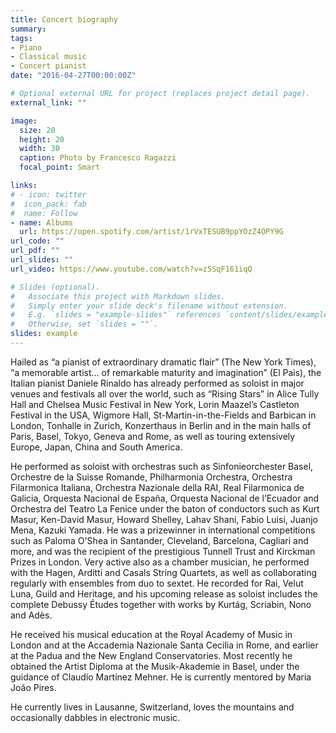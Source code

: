 ```yaml
---
title: Concert biography
summary: 
tags:
- Piano
- Classical music
- Concert pianist
date: "2016-04-27T00:00:00Z"

# Optional external URL for project (replaces project detail page).
external_link: ""

image:
  size: 20
  height: 20
  width: 30
  caption: Photo by Francesco Ragazzi
  focal_point: Smart

links:
# - icon: twitter
#  icon_pack: fab
#  name: Follow
- name: Albums
  url: https://open.spotify.com/artist/1rVxTESUB9ppYOzZ4OPY9G
url_code: ""
url_pdf: ""
url_slides: ""
url_video: https://www.youtube.com/watch?v=z5SqF161iqQ

# Slides (optional).
#   Associate this project with Markdown slides.
#   Simply enter your slide deck's filename without extension.
#   E.g. `slides = "example-slides"` references `content/slides/example-slides.md`.
#   Otherwise, set `slides = ""`.
slides: example
---
```


Hailed as “a pianist of extraordinary dramatic flair” (The New York Times), “a memorable artist… of remarkable maturity and imagination” (El Paìs), the Italian pianist Daniele Rinaldo has already performed as soloist in major venues and festivals all over the world, such as “Rising Stars” in Alice Tully Hall and Chelsea Music Festival in New York, Lorin Maazel’s Castleton Festival in the USA, Wigmore Hall, St-Martin-in-the-Fields and Barbican in London, Tonhalle in Zurich, Konzerthaus in Berlin and in the main halls of Paris, Basel, Tokyo, Geneva and Rome, as well as touring extensively Europe, Japan, China and South America. 

He performed as soloist with orchestras such as Sinfonieorchester Basel, Orchestre de la Suisse Romande, Philharmonia Orchestra, Orchestra Filarmonica Italiana, Orchestra Nazionale della RAI, Real Filarmonica de Galicia, Orquesta Nacional de España, Orquesta Nacional de l’Ecuador and Orchestra del Teatro La Fenice under the baton of conductors such as Kurt Masur, Ken-David Masur, Howard Shelley, Lahav Shani, Fabio Luisi, Juanjo Mena, Kazuki Yamada. He was a prizewinner in international competitions such as Paloma O'Shea in Santander, Cleveland, Barcelona, Cagliari and more, and was the recipient of the prestigious Tunnell Trust and Kirckman Prizes in London.  Very active also as a chamber musician, he performed with the Hagen, Arditti and Casals String Quartets, as well as collaborating regularly with ensembles from duo to sextet. He recorded for Rai, Velut Luna, Guild and Heritage, and his upcoming release as soloist includes the complete Debussy Études together with works by Kurtág, Scriabin, Nono and Adès. 

He received his musical education at the Royal Academy of Music in London and at the Accademia Nazionale Santa Cecilia in Rome, and earlier at the Padua and the New England Conservatories. Most recently he obtained the Artist Diploma at the Musik-Akademie in Basel, under the guidance of Claudio Martínez Mehner. He is currently mentored by Maria João Pires.

He currently lives in Lausanne, Switzerland, loves the mountains and occasionally dabbles in electronic music.
